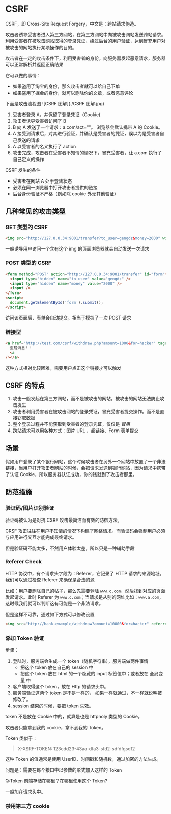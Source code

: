 # CSRF

CSRF，即 Cross-Site Request Forgery，中文是：跨站请求伪造。

攻击者诱导受害者进入第三方网站，在第三方网站中向被攻击网站发送跨站请求。利用受害者在被攻击网站取得的登录凭证，绕过后台的用户验证，达到冒充用户对被攻击的网站执行某项操作的目的。

攻击者在一定的攻击条件下，利用受害者的身份，向服务器发起恶意请求，服务器可以正常解析并返回正确结果

它可以做的事情：

- 如果盗用了淘宝的身份，那么攻击者就可以给自己下单
- 如果盗用了掘金的身份，就可以删除你的文章，或者恶意评论

下面是攻击流程图 ![CSRF 图解](./CSRF 图解.jpg)

1. 受害者登录 A，并保留了登录凭证（Cookie)
2. 攻击者诱导受害者访问了 B
3. B 向 A 发送了一个请求：a.com/act=""。 浏览器会默认携带 A 的 Cookie。
4. A 接受到请求后，对其进行验证，并确认是受害者的凭证，误以为是受害者自己发送的请求
5. A 以受害者的名义执行了 action
6. 攻击完成，攻击者在受害者不知情的情况下，冒充受害者，让 a.com 执行了自己定义的操作

CSRF 发生的条件

- 受害者在网站 A 处于登陆状态
- 必须在同一浏览器中打开攻击者提供的链接
- 后台身份验证不严格（例如除 cookie 外无其他验证）

## 几种常见的攻击类型

### GET 类型的 CSRF

```html
<img src="http://127.0.0.34:9001/transfer?to_user=gengdz&money=2000" width="500" heigh="300" />
```

一般诱导用户访问一个含有这个 img 的页面浏览器就会自动发送一次请求

### POST 类型的 CSRF

```html
<form method="POST" action="http://127.0.0.34:9001/transfer" id="form">
  <input type="hidden" name="to_user" value="gengdz" />
  <input type="hidden" name="money" value="2000" />
  <input />
</form>
<script>
  document.getElementById('form').submit();
</script>
```

访问该页面后，表单会自动提交。相当于模拟了一次 POST 请求

### 链接型

```html
<a href="http://test.com/csrf/withdraw.php?amount=1000&for=hacker" taget="_blank">
  重磅消息！！
  <a
/></a>
```

这种方式相对比较困难，需要用户点击这个链接才可以触发

## CSRF 的特点

1. 攻击一般发起在第三方网站，而不是被攻击的网站。被攻击的网站无法防止攻击发生
2. 攻击者利用受害者在被攻击网站的登录凭证，冒充受害者提交操作。而不是直接窃取数据
3. 整个登录过程并不能获取到受害者的登录凭证，仅仅是 _冒用_
4. 跨站请求可以用各种方式：图片 URL 、超链接、Form 表单提交

## 场景

假如用户登录了某个银行网站，这个时候攻击者在另外一个网站中放置了一个非法链接，当用户打开攻击者网站的时候，会把请求发送到银行网站，因为请求中携带了认证 Cookie，所以服务器认证成功，你的钱就到了攻击者那里。

## 防范措施

### 验证码/图片识别验证

验证码被认为是对抗 CSRF 攻击最简洁而有效的防御方法。

CRSF 攻击往往在用户不知情的情况下构建了网络请求。而验证码会强制用户必须与应用进行交互才能完成最终请求。

但是验证码不能太多，不然用户体验太差，所以只是一种辅助手段

### Referer Check

HTTP 协议中，有个请求头字段为：Referer，它记录了 HTTP 请求的来源地址。我们可以通过检查 Referer 来确保是合法的源

比如：用户要删除自己的帖子，那么先需要登陆 `www.c.com`，然后找到对应的页面发起请求。此时 Referer 为 `www.c.com`；当请求是从别的网址比如：`www.a.com`，这时候我们就可以判断这有可能是一个非法请求。

但是这样不可靠，通过如下方式可以修改设置

```html
<img src="http://bank.example/withdraw?amount=10000&for=hacker" referrerpolicy="no-referrer" />
```

### 添加 Token 验证

步骤：

1. 登陆时，服务端会生成一个 token（随机字符串），服务端做两件事情
   - 把这个 token 放在自己的 session 中
   - 把这个 token 放在 html 的一个隐藏的 input 标签值中；或者放在 全局变量 中
2. 客户端取得这个 token，放在 Http 的请求头中。
3. 服务端验证这两个 token 是不是一样的， 如果一样就通过，不一样就说明被修改了。
4. session 结束的时候，要把 token 失效。

token 不是放在 Cookie 中的，就算是也是 httpnoly 类型的 Cookie。

攻击者只能拿到我的 cookie，拿不到我的 Token。

Token 类似于：

> X-XSRF-TOKEN: 123cdd23-43aa-dfa3-sfd2-sdfdfgsdf2

这种 Token 的值通常是使用 UserID、时间戳和随机数，通过加密的方法生成。

问题是：需要在每个接口中以参数的形式加入这样的 Token

Q:Token 前端存储在哪里？在哪里使用这个 Token?

一般加在请求头中。

### 禁用第三方 cookie
